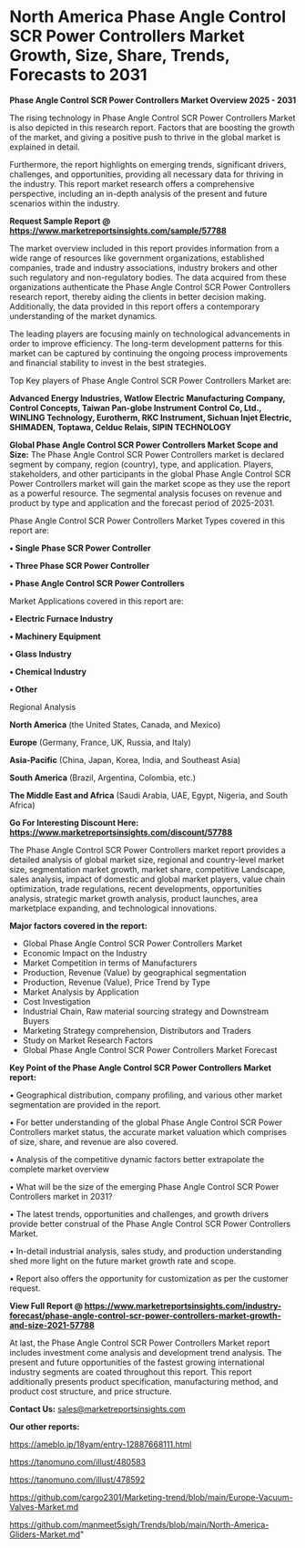 # North America Phase Angle Control SCR Power Controllers Market Growth, Size, Share, Trends, Forecasts to 2031

<Strong> Phase Angle Control SCR Power Controllers Market Overview 2025 - 2031</strong>

The rising technology in Phase Angle Control SCR Power Controllers Market is also depicted in this research report. Factors that are boosting the growth of the market, and giving a positive push to thrive in the global market is explained in detail.

Furthermore, the report highlights on emerging trends, significant drivers, challenges, and opportunities, providing all necessary data for thriving in the industry. This report market research offers a comprehensive perspective, including an in-depth analysis of the present and future scenarios within the industry.

<strong>Request Sample Report @ <a href=https://www.marketreportsinsights.com/sample/57788>https://www.marketreportsinsights.com/sample/57788</a></strong>

The market overview included in this report provides information from a wide range of resources like government organizations, established companies, trade and industry associations, industry brokers and other such regulatory and non-regulatory bodies. The data acquired from these organizations authenticate the Phase Angle Control SCR Power Controllers research report, thereby aiding the clients in better decision making. Additionally, the data provided in this report offers a contemporary understanding of the market dynamics.

The leading players are focusing mainly on technological advancements in order to improve efficiency. The long-term development patterns for this market can be captured by continuing the ongoing process improvements and financial stability to invest in the best strategies.

Top Key players of Phase Angle Control SCR Power Controllers Market are:

<strong>Advanced Energy Industries, Watlow Electric Manufacturing Company, Control Concepts, Taiwan Pan-globe Instrument Control Co, Ltd., WINLING Technology, Eurotherm, RKC Instrument, Sichuan Injet Electric, SHIMADEN, Toptawa, Celduc Relais, SIPIN TECHNOLOGY</strong>

<strong><b>Global Phase Angle Control SCR Power Controllers Market Scope and Size:</b></strong>
The Phase Angle Control SCR Power Controllers market is declared segment by company, region (country), type, and application. Players, stakeholders, and other participants in the global Phase Angle Control SCR Power Controllers market will gain the market scope as they use the report as a powerful resource. The segmental analysis focuses on revenue and product by type and application and the forecast period of 2025-2031.

Phase Angle Control SCR Power Controllers Market Types covered in this report are:

<strong>• Single Phase SCR Power Controller

• Three Phase SCR Power Controller

• Phase Angle Control SCR Power Controllers</strong>

Market Applications covered in this report are:

<strong>• Electric Furnace Industry

• Machinery Equipment

• Glass Industry

• Chemical Industry

• Other</strong> 

Regional Analysis

<strong>North America</strong> (the United States, Canada, and Mexico)

<strong>Europe</strong> (Germany, France, UK, Russia, and Italy)

<strong>Asia-Pacific</strong> (China, Japan, Korea, India, and Southeast Asia)

<strong>South America</strong> (Brazil, Argentina, Colombia, etc.)

<strong>The Middle East and Africa</strong> (Saudi Arabia, UAE, Egypt, Nigeria, and South Africa)

<strong>Go For Interesting Discount Here: <a href=https://www.marketreportsinsights.com/discount/57788>https://www.marketreportsinsights.com/discount/57788</a></strong>

The Phase Angle Control SCR Power Controllers market report provides a detailed analysis of global market size, regional and country-level market size, segmentation market growth, market share, competitive Landscape, sales analysis, impact of domestic and global market players, value chain optimization, trade regulations, recent developments, opportunities analysis, strategic market growth analysis, product launches, area marketplace expanding, and technological innovations.

<strong><b>Major factors covered in the report:</b></strong>
<ul>
  <li>Global Phase Angle Control SCR Power Controllers Market </li>
  <li>Economic Impact on the Industry</li>
  <li>Market Competition in terms of Manufacturers</li>
  <li>Production, Revenue (Value) by geographical segmentation</li>
  <li>Production, Revenue (Value), Price Trend by Type</li>
  <li>Market Analysis by Application</li>
  <li>Cost Investigation</li>
  <li>Industrial Chain, Raw material sourcing strategy and Downstream Buyers</li>
  <li>Marketing Strategy comprehension, Distributors and Traders</li>
  <li>Study on Market Research Factors</li>
  <li>Global Phase Angle Control SCR Power Controllers Market Forecast</li>
</ul>

<strong><b>Key Point of the Phase Angle Control SCR Power Controllers Market report:</b></strong>

• Geographical distribution, company profiling, and various other market segmentation are provided in the report.

• For better understanding of the global Phase Angle Control SCR Power Controllers market status, the accurate market valuation which comprises of size, share, and revenue are also covered.

• Analysis of the competitive dynamic factors better extrapolate the complete market overview

• What will be the size of the emerging Phase Angle Control SCR Power Controllers market in 2031?

• The latest trends, opportunities and challenges, and growth drivers provide better construal of the Phase Angle Control SCR Power Controllers Market.

• In-detail industrial analysis, sales study, and production understanding shed more light on the future market growth rate and scope.

• Report also offers the opportunity for customization as per the customer request.

<strong><b>View Full Report @ <a href=https://www.marketreportsinsights.com/industry-forecast/phase-angle-control-scr-power-controllers-market-growth-and-size-2021-57788>https://www.marketreportsinsights.com/industry-forecast/phase-angle-control-scr-power-controllers-market-growth-and-size-2021-57788</a></b></strong>


At last, the Phase Angle Control SCR Power Controllers Market report includes investment come analysis and development trend analysis. The present and future opportunities of the fastest growing international industry segments are coated throughout this report. This report additionally presents product specification, manufacturing method, and product cost structure, and price structure.

<strong>Contact Us:</strong>
sales@marketreportsinsights.com

<strong>Our other reports:</strong>

<a href=https://ameblo.jp/18yam/entry-12887668111.html>https://ameblo.jp/18yam/entry-12887668111.html</a>

<a href=https://tanomuno.com/illust/480583>https://tanomuno.com/illust/480583</a>

<a href=https://tanomuno.com/illust/478592>https://tanomuno.com/illust/478592</a>

<a href=https://github.com/cargo2301/Marketing-trend/blob/main/Europe-Vacuum-Valves-Market.md>https://github.com/cargo2301/Marketing-trend/blob/main/Europe-Vacuum-Valves-Market.md</a>

<a href=https://github.com/manmeet5sigh/Trends/blob/main/North-America-Gliders-Market.md>https://github.com/manmeet5sigh/Trends/blob/main/North-America-Gliders-Market.md</a>"
